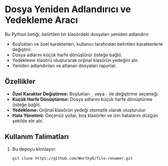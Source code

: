 # Dosya Yeniden Adlandırıcı ve Yedekleme Aracı

Bu Python betiği, belirtilen bir klasördeki dosyaları yeniden adlandırır:

- Boşlukları ve özel karakterleri, kullanıcı tarafından belirtilen karakterlerle değiştirir.
- Dosya adlarını küçük harfe dönüştürür (isteğe bağlı).
- Yedekleme klasörü oluşturarak orijinal klasörün yedeğini alır.
- Yeniden adlandırılan ve atlanan dosyaları raporlar.

## Özellikler

- **Özel Karakter Değiştirme:** Boşlukları `_` veya `-` ile değiştirme seçeneği.
- **Küçük Harfe Dönüştürme:** Dosya adlarını küçük harfe dönüştürme (isteğe bağlı).
- **Yedekleme:** Orijinal klasörün yedeği otomatik olarak oluşturulur.
- **Hata Yönetimi:** Geçersiz yollar, boş klasörler ve izin hatalarını düzgün şekilde ele alır.

## Kullanım Talimatları

1. Bu depoyu klonlayın:
   ```bash
   git clone https://github.com/Worthy0/file-renamer.git
   ```
